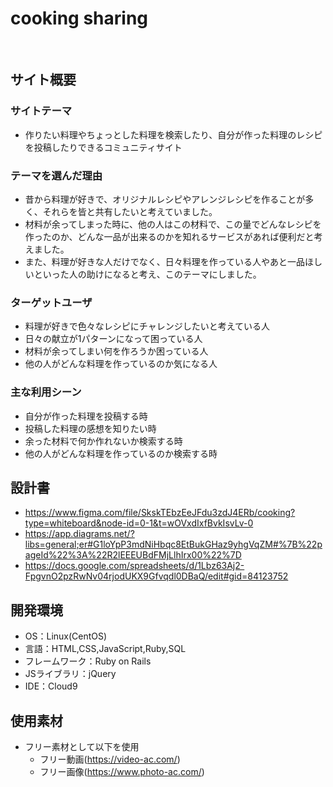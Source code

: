 # cooking sharing
​
## サイト概要
### サイトテーマ
<!--何を『目的』とし、どのような『分類』なのかを簡潔に書く-->
- 作りたい料理やちょっとした料理を検索したり、自分が作った料理のレシピを投稿したりできるコミュニティサイト
### テーマを選んだ理由
<!--なぜこのようなテーマにしたかを説明する-->
- 昔から料理が好きで、オリジナルレシピやアレンジレシピを作ることが多く、それらを皆と共有したいと考えていました。
- 材料が余ってしまった時に、他の人はこの材料で、この量でどんなレシピを作ったのか、どんな一品が出来るのかを知れるサービスがあれば便利だと考えました。
- また、料理が好きな人だけでなく、日々料理を作っている人やあと一品ほしいといった人の助けになると考え、このテーマにしました。
### ターゲットユーザ
<!--誰に使ってもらうかを具体的に記載する-->
- 料理が好きで色々なレシピにチャレンジしたいと考えている人
- 日々の献立が1パターンになって困っている人
- 材料が余ってしまい何を作ろうか困っている人
- 他の人がどんな料理を作っているのか気になる人
### 主な利用シーン
<!--どのような時に使うのかの状況を記載すること-->
- 自分が作った料理を投稿する時
- 投稿した料理の感想を知りたい時
- 余った材料で何か作れないか検索する時
- 他の人がどんな料理を作っているのか検索する時
## 設計書
<!--テーマを設定・提出する時点では不要です-->
- https://www.figma.com/file/SkskTEbzEeJFdu3zdJ4ERb/cooking?type=whiteboard&node-id=0-1&t=wOVxdIxfBvkIsvLv-0
- https://app.diagrams.net/?libs=general;er#G1loYpP3mdNiHbqc8EtBukGHaz9yhgVqZM#%7B%22pageId%22%3A%22R2lEEEUBdFMjLlhIrx00%22%7D
- https://docs.google.com/spreadsheets/d/1Lbz63Aj2-FpgvnO2pzRwNv04rjodUKX9Gfvqdl0DBaQ/edit#gid=84123752
## 開発環境
- OS：Linux(CentOS)
- 言語：HTML,CSS,JavaScript,Ruby,SQL
- フレームワーク：Ruby on Rails
- JSライブラリ：jQuery
- IDE：Cloud9
​
## 使用素材
- フリー素材として以下を使用
  - フリー動画(https://video-ac.com/)
  - フリー画像(https://www.photo-ac.com/)
